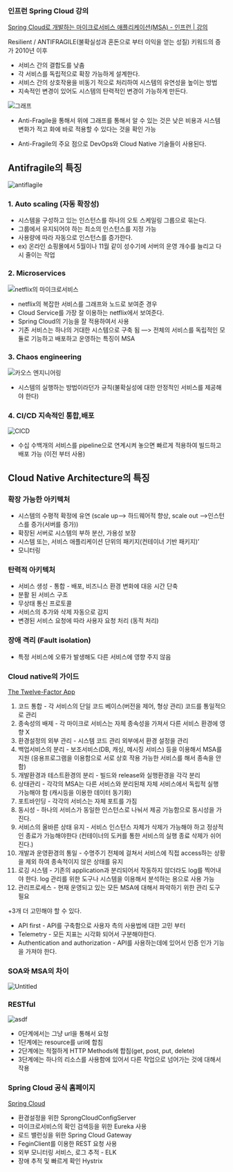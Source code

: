 ### 인프런 Spring Cloud 강의

[Spring Cloud로 개발하는 마이크로서비스 애플리케이션(MSA) - 인프런 | 강의](https://www.inflearn.com/course/스프링-클라우드-마이크로서비스/dashboard)

Resilient / ANTIFRAGILE(불확실성과 혼돈으로 부터 이익을 얻는 성질) 키워드의 증가 2010년 이후

- 서비스 간의 결합도를 낮춤
- 각 서비스를 독립적으로 확장 가능하게 설계한다.
- 서비스 간의 상호작용을 비동기 적으로 처리하여 시스템의 유연성을 높이는 방법
- 지속적인 변경이 있어도 시스템의 탄력적인 변경이 가능하게 만든다.

![그래프](https://github.com/Croon00/MSA-/assets/73871364/06496d31-1b2c-4034-8c1a-931fb4847b06)


- Anti-Fragile을 통해서 위에 그래프를 통해서 알 수 있는 것은 낮은 비용과 시스템 변화가 적고 화에 바로 적용할 수 있다는 것을 확인 가능


- Anti-Fragile의 주요 점으로 DevOps와 Cloud Native 기술들이 사용된다.

## Antifragile의 특징

![antiflagile](https://github.com/Croon00/MSA-/assets/73871364/c1672ceb-f0cd-4792-b073-644bb51ef1d1)

### 1. Auto scaling (자동 확장성)

- 시스템을 구성하고 있는 인스턴스를 하나의 오토 스케일링 그룹으로 묶는다.
- 그룹에서 유지되어야 하는 최소의 인스턴스를 지정 가능
- 사용량에 따라 자동으로 인스턴스를 증가한다.
- ex) 온라인 쇼핑몰에서 5월이나 11월 같이 성수기에 서버의 운영 개수를 늘리고 다시 줄이는 작업

### 2. Microservices

![netflix의 마이크로서비스](https://github.com/Croon00/MSA-/assets/73871364/a1fed421-fc1c-4663-98ac-ca0470cd33b0)

- netflix의 복잡한 서비스를 그래프와 노드로 보여준 경우
- Cloud Service를 가장 잘 이용하는 netflix에서 보여준다.
- Spring Cloud의 기능을 잘 적용하여서 사용
- 기존 서비스는 하나의 거대한 시스템으로 구축 됨 —> 전체의 서비스를 독립적인 모듈로 기능하고 배포하고 운영하는 특징이 MSA

### 3. Chaos engineering

![카오스 엔지니어링](https://github.com/Croon00/MSA-/assets/73871364/850379ca-e302-4335-a644-fbd2d65d94c2)

- 시스템의 실행하는 방법이라던가 규칙(불확실성에 대한 안정적인 서비스를 제공해야 한다)

### 4. CI/CD 지속적인 통합,배포

![CICD](https://github.com/Croon00/MSA-/assets/73871364/26fd9274-5c02-4fa7-93c2-f79eb8321f0a)

- 수십 수백개의 서비스를 pipeline으로 연계시켜 놓으면 빠르게 적용하여 빌드하고 배포 가능 (이전 부터 사용)

## Cloud Native Architecture의 특징

### 확장 가능한 아키텍처

- 시스템의 수평적 확정에 유연 (scale up—> 하드웨어적 향상, scale out —>인스턴스를 증가(서버를 증가))
- 확장된 서버로 시스템의 부하 분산, 가용성 보장
- 시스템 또는, 서비스 애플리케이션 단위의 패키지(컨테이너 기반 패키지)’
- 모니터링

### 탄력적 아키텍처

- 서비스 생성 - 통합 - 배포, 비즈니스 환경 변화에 대응 시간 단축
- 분활 된 서비스 구조
- 무상태  통신 프로토콜
- 서비스의 추가와 삭제 자동으로 감지
- 변경된 서비스 요청에 따라 사용자 요청 처리 (동적 처리)

### 장애 격리 (Fault isolation)

- 특정 서비스에 오류가 발생해도 다른 서비스에 영향 주지 않음

### Cloud native의 가이드

[The Twelve-Factor App](https://12factor.net/)

1. 코드 통합 - 각 서비스의 단일 코드 베이스(버전을 제어, 형상 관리) 코드를 통일적으로 관리
2. 종속성의 배제 - 각 마이크로 서비스는 자체 종속성을 가져서 다른 서비스 환경에 영향 X
3. 환경설정의 외부 관리 - 시스템 코드 관리 외부에서 환경 설정을 관리
4. 백업서비스의 분리 - 보조서비스(DB, 캐싱, 메시징 서비스) 등을 이용해서 MSA를 지원 (응용프로그램을 이용함으로 서로 상호 작용 가능한 서비스를 해서 종속을 안함)
5. 개발환경과 테스트환경의 분리 - 빌드와 release와 실행환경을 각각 분리
6. 상태관리 - 각각의 MSA는 다른 서비스와 분리된채 자체 서비스에서 독립적 실행 가능해야 함 (캐시등을 이용한 데이터 동기화)
7. 포트바인딩 - 각각의 서비스는 자체 포트를 가짐
8. 동시성 - 하나의 서비스가 동일한 인스턴스로 나눠서 제공 가능함으로 동시성을 가진다.
9. 서비스의 올바른 상태 유지 - 서비스 인스턴스 자체가 삭제가 가능해야 하고 정상적인 종료가 가능해야한다 (컨테이너의 도커를 통한 서비스의 실행 종료 삭제가 쉬어진다.)
10. 개발과 운영환경의 통일 - 수명주기 전체에 걸쳐서 서비스에 직접 access하는 상황을 제외 하여 종속적이지 않은 상태를 유지
11. 로깅 시스템 - 기존의 application과 분리되어서 작동하지 않더라도 log를 찍어내야 한다. log 관리를 위한 도구나 시스템을 이용해서 분석하는 용으로 사용 가능
12. 관리프로세스 - 현재 운영되고 있는 모든 MSA에 대해서 파악하기 위한 관리 도구 필요

+3개 더 고민해야 할 수 있다.

- API first - API를 구축함으로 사용자 측의 사용법에 대한 고민 부터
- Telemetry - 모든 지표는 시각화 되어서 구분해야한다.
- Authentication and authorization - API를 사용하는데에 있어서 인증 인가 기능을 가져야 한다.

### SOA와 MSA의 차이

![Untitled](https://github.com/Croon00/MSA-/assets/73871364/9ab5456b-9a75-4400-82c5-974b699e3680)

### RESTful

![asdf](https://github.com/Croon00/MSA-/assets/73871364/41d5c457-78d7-4832-a9fe-76e5c3cc1b67)

- 0단계에서는 그냥 url을 통해서 요청
- 1단계에는 resource를 uri에 합침
- 2단계에는 적절하게 HTTP Methods에 합침(get, post, put, delete)
- 3단계에는 하나의 리소스를 사용함에 있어서 다른 작업으로 넘어가는  것에 대해서 작용

 

### Spring Cloud 공식 홈페이지

[Spring Cloud](https://spring.io/projects/spring-cloud)

- 환경설정을 위한 SprongCloudConfigServer
- 마이크로서비스의 확인 검색등을 위한 Eureka 사용
- 로드 밸런싱을 위한 Spring Cloud Gateway
- FeginClient를 이용한 REST 요청 사용
- 외부 모니터링 서비스, 로그 추적 - ELK
- 장애 추적 및 빠르게 확인 Hystrix
